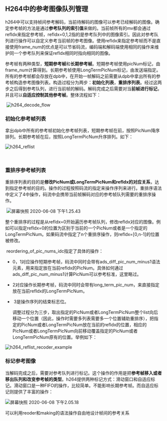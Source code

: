 ## H264中的参考图像队列管理

​	h264中可以支持帧间参考解码，当前待解码的图像可以参考已经解码的图像。确定参考帧的方法是通过**参考队列的索引值**来做的。当前帧所有的mv都会通过refIdx来指定参考帧，refIdx=0,1,2指的是参考队列中的图像索引。因此对参考队列进行操作可以自定义参考当前帧的参考图像。使用refIdx来指定参考帧而不是直接使用frame_num的优点是可以节省码流，编码端和解码端使用相同的操作来维护同一个参考队列来保证refIdx相同时指向相同的图像。

​	参考帧有两种类型，**短期参考帧**和**长期参考帧**。短期参考帧使用picNum标记，由frame_num计算得到。长期参考帧使用LongTermPicNum标记，由发送端指定。所有的参考帧都会存放在dpb中，在开始一帧解码之前需要从dpb中拿出所有的参考帧构造参考图像列表。构造过程分为两步：**初始化列表**，**重排序列表**。经过这两步之后得到参考队列，进行当前帧的解码。解码完成之后需要对当**前帧进行标记**，并且可以**自适应控制其他参考帧**。整体流程如下：

​	![h264_decode_flow](/Users/bytedance/Pictures/draw/h264_decode_flow.png)

### 初始化参考帧列表

​	拿出dpb中所有的参考帧初始化参考帧列表，短期参考帧在前，按照PicNum降序排列。长期参考帧在后，按照LongTermPicNum升序排列。如下：

![h264_reflist](https://raw.githubusercontent.com/blue-streamer/picture/master/h264_reflist.png?token=AMHBACDSCLEKKIZ6HJ2Y27S63XEWM)

​	

### 重排序参考帧列表

​	重排序列表的目的是**修改PicNum或LongTermPicNum和refIdx的对应关系**，达到指定参考帧的目的。操作的过程按照码流的指定来操作序列来进行。重排序语法中定义了4中操作，码流中会携带当前帧解码对应的参考帧队列需要的重排序操作。

​	![屏幕快照 2020-06-08 下午1.25.43](https://raw.githubusercontent.com/blue-streamer/picture/master/h264_reorder.png?token=AMHBACDPR5MSHHCXJ2TISAS63XGDQ)

​	整个重排序的过程是从refIdx=0开始遍历参考帧队列，修改refIdx对应的图像。例如可以指定refIdx=0的位置为区别于当前的一个PicNum或者是一个指定的LongTermPicNum。如果码流中指定了n个重排序操作，则refldx=[0,n-1]的位置被修改。

​	reordering_of_pic_nums_idc指定了具体的操作：

- ​	0，1对应操作短期参考帧，码流中同时会带有ads_diff_pic_num_minus1语法元素，用来指定放在当前refIdx的PicNum。具体如何通过ads_diff_pic_num_minus1计算PicNum可以参考标准，这里略过。

- ​	2对应操作长期参考帧，码流中同时会带有long_term_pic_num，来直接指定放在当前refIdx的LongTermPicNum。

- ​	3是操作序列的结束标志位。

  调整过程分为三步，取出指定的PicNum或者LongTermPicNum整个list向后移动一个位置（因此，操作时需要多列表需要多一个位置辅助重排序），把指定的PicNum或者LongTermPicNum放在当前的refIdx的位置，相应的PicNum或者LongTermPicNum向前移动覆盖指定的PicNum或者LongTermPicNum原有的位置。举例如下：

![h264_reflist_recoder_example](https://raw.githubusercontent.com/blue-streamer/picture/master/h264_reflist_recoder_example.png?token=AMHBACDI3DCY3GREPJB2F6263XJJO)	

### 标记参考图像

​	当解码完成之后，需要对参考队列进行标记。这个操作的作用是把**参考帧移入或者移出队列和改变参考帧的类型**。h264提供两种标记方式：滑动窗口和自适应标记。滑动窗口是一种FIFO的操作，比较简单。不能影响长期参考帧。而自适应标记则提供了丰富的操作：

![屏幕快照 2020-06-08 下午2.05.18](https://raw.githubusercontent.com/blue-streamer/picture/master/h264_marking.png?token=AMHBACEY2W7DZ4V5NLRLQKC63XKX2)



可以利用reoder和making的语法操作自由地设计帧间的参考关系